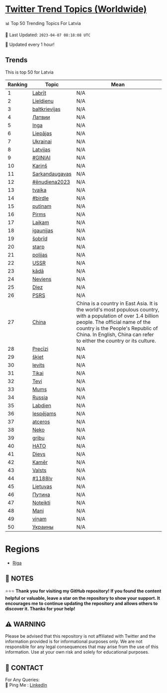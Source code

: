 [Twitter Trend Topics (Worldwide)](https://github.com/ErcinDedeoglu/Twitter-Trend-Topics)
==========


📊 Top 50 Trending Topics For Latvia

📆 Last Updated: `2023-04-07 08:18:08 UTC`

🔧 Updated every 1 hour!


## Trends

This is top 50 for Latvia

| Ranking | Topic | Mean |
| ------- | ------------ | ------------ |
| 1 | [Labrīt](http://twitter.com/search?q=Labr%c4%abt) | N/A |
| 2 | [Lieldienu](http://twitter.com/search?q=Lieldienu) | N/A |
| 3 | [baltkrievijas](http://twitter.com/search?q=baltkrievijas) | N/A |
| 4 | [Латвии](http://twitter.com/search?q=%d0%9b%d0%b0%d1%82%d0%b2%d0%b8%d0%b8) | N/A |
| 5 | [Inga](http://twitter.com/search?q=Inga) | N/A |
| 6 | [Liepājas](http://twitter.com/search?q=Liep%c4%81jas) | N/A |
| 7 | [Ukrainai](http://twitter.com/search?q=Ukrainai) | N/A |
| 8 | [Latvijas](http://twitter.com/search?q=Latvijas) | N/A |
| 9 | [#GINIAI](http://twitter.com/search?q=%23GINIAI) | N/A |
| 10 | [Kariņš](http://twitter.com/search?q=Kari%c5%86%c5%a1) | N/A |
| 11 | [Sarkandaugavas](http://twitter.com/search?q=Sarkandaugavas) | N/A |
| 12 | [#ēnudiena2023](http://twitter.com/search?q=%23%c4%93nudiena2023) | N/A |
| 13 | [tvaika](http://twitter.com/search?q=tvaika) | N/A |
| 14 | [#birdle](http://twitter.com/search?q=%23birdle) | N/A |
| 15 | [putinam](http://twitter.com/search?q=putinam) | N/A |
| 16 | [Pirms](http://twitter.com/search?q=Pirms) | N/A |
| 17 | [Laikam](http://twitter.com/search?q=Laikam) | N/A |
| 18 | [igaunijas](http://twitter.com/search?q=igaunijas) | N/A |
| 19 | [šobrīd](http://twitter.com/search?q=%c5%a1obr%c4%abd) | N/A |
| 20 | [starp](http://twitter.com/search?q=starp) | N/A |
| 21 | [polijas](http://twitter.com/search?q=polijas) | N/A |
| 22 | [USSR](http://twitter.com/search?q=USSR) | N/A |
| 23 | [kādā](http://twitter.com/search?q=k%c4%81d%c4%81) | N/A |
| 24 | [Neviens](http://twitter.com/search?q=Neviens) | N/A |
| 25 | [Diez](http://twitter.com/search?q=Diez) | N/A |
| 26 | [PSRS](http://twitter.com/search?q=PSRS) | N/A |
| 27 | [China](http://twitter.com/search?q=China) | China is a country in East Asia. It is the world's most populous country, with a population of over 1.4 billion people. The official name of the country is the People's Republic of China. In English, China can refer to either the country or its culture. |
| 28 | [Precīzi](http://twitter.com/search?q=Prec%c4%abzi) | N/A |
| 29 | [šķiet](http://twitter.com/search?q=%c5%a1%c4%b7iet) | N/A |
| 30 | [levits](http://twitter.com/search?q=levits) | N/A |
| 31 | [Tikai](http://twitter.com/search?q=Tikai) | N/A |
| 32 | [Tevi](http://twitter.com/search?q=Tevi) | N/A |
| 33 | [Mums](http://twitter.com/search?q=Mums) | N/A |
| 34 | [Russia](http://twitter.com/search?q=Russia) | N/A |
| 35 | [Labdien](http://twitter.com/search?q=Labdien) | N/A |
| 36 | [Iespējams](http://twitter.com/search?q=Iesp%c4%93jams) | N/A |
| 37 | [atceros](http://twitter.com/search?q=atceros) | N/A |
| 38 | [Neko](http://twitter.com/search?q=Neko) | N/A |
| 39 | [gribu](http://twitter.com/search?q=gribu) | N/A |
| 40 | [НАТО](http://twitter.com/search?q=%d0%9d%d0%90%d0%a2%d0%9e) | N/A |
| 41 | [Dievs](http://twitter.com/search?q=Dievs) | N/A |
| 42 | [Kamēr](http://twitter.com/search?q=Kam%c4%93r) | N/A |
| 43 | [Valsts](http://twitter.com/search?q=Valsts) | N/A |
| 44 | [#1188lv](http://twitter.com/search?q=%231188lv) | N/A |
| 45 | [Lietuvas](http://twitter.com/search?q=Lietuvas) | N/A |
| 46 | [Путина](http://twitter.com/search?q=%d0%9f%d1%83%d1%82%d0%b8%d0%bd%d0%b0) | N/A |
| 47 | [Noteikti](http://twitter.com/search?q=Noteikti) | N/A |
| 48 | [Mani](http://twitter.com/search?q=Mani) | N/A |
| 49 | [viņam](http://twitter.com/search?q=vi%c5%86am) | N/A |
| 50 | [Украины](http://twitter.com/search?q=%d0%a3%d0%ba%d1%80%d0%b0%d0%b8%d0%bd%d1%8b) | N/A |



# Regions

* [Riga](</Latvia/Riga.md>)



## 📝 NOTES

⭐⭐⭐ **Thank you for visiting my GitHub repository! If you found the content helpful or valuable, leave a star on the repository to show your support. It encourages me to continue updating the repository and allows others to discover it. Thanks for your help!**


## ⚠️ WARNING

Please be advised that this repository is not affiliated with Twitter and the information provided is for informational purposes only. We are not responsible for any legal consequences that may arise from the use of this information. Use at your own risk and solely for educational purposes.


## 📨 CONTACT

 For Any Queries:  
            🏓 Ping Me : [LinkedIn](https://www.linkedin.com/in/ercindedeoglu/)

